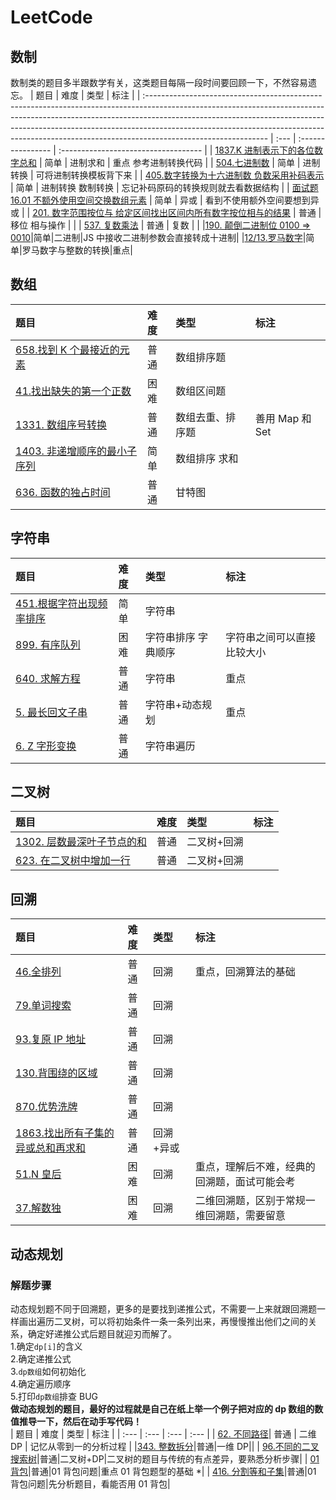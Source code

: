 # LeetCode

## 数制

数制类的题目多半跟数学有关，这类题目每隔一段时间要回顾一下，不然容易遗忘。
| 题目 | 难度 | 类型 | 标注 |
| :------------------------------------------------------------------------------------------------------------------------------------------------------------------------------------------------------------------------------------------------------------------------------------------------------------------------------------------------------ | :--- | :---------------- | :----------------------------------- |
| [1837.K 进制表示下的各位数字总和](./LeetCode%E9%A2%98%E8%A7%A3/1837.K%E8%BF%9B%E5%88%B6%E8%A1%A8%E7%A4%BA%E4%B8%8B%E7%9A%84%E5%90%84%E4%BD%8D%E6%95%B0%E5%AD%97%E6%80%BB%E5%92%8C.md) | 简单 | 进制求和 | 重点 参考进制转换代码 |
| [504.七进制数](./LeetCode%E9%A2%98%E8%A7%A3/504.%E4%B8%83%E8%BF%9B%E5%88%B6%E6%95%B0.md) | 简单 | 进制转换 | 可将进制转换模板背下来 |
| [405.数字转换为十六进制数 负数采用补码表示](./LeetCode%E9%A2%98%E8%A7%A3/405.%E6%95%B0%E5%AD%97%E8%BD%AC%E6%8D%A2%E4%B8%BA%E5%8D%81%E5%85%AD%E8%BF%9B%E5%88%B6%E6%95%B0%E8%B4%9F%E6%95%B0%E9%87%87%E7%94%A8%E8%A1%A5%E7%A0%81%E8%A1%A8%E7%A4%BA.md) | 简单 | 进制转换 数制转换 | 忘记补码原码的转换规则就去看数据结构 |
| [面试题 16.01 不额外使用空间交换数组元素](./LeetCode%E9%A2%98%E8%A7%A3/16.01.%E4%B8%8D%E9%A2%9D%E5%A4%96%E4%BD%BF%E7%94%A8%E7%A9%BA%E9%97%B4%E4%BA%A4%E6%8D%A2%E6%95%B0%E7%BB%84%E5%85%83%E7%B4%A0.md) | 简单 | 异或 | 看到不使用额外空间要想到异或 |
| [201. 数字范围按位与 给定区间找出区间内所有数字按位相与的结果](./LeetCode%E9%A2%98%E8%A7%A3/201.%E6%95%B0%E5%AD%97%E8%8C%83%E5%9B%B4%E6%8C%89%E4%BD%8D%E4%B8%8E%E7%BB%99%E5%AE%9A%E5%8C%BA%E9%97%B4%E6%89%BE%E5%87%BA%E5%8C%BA%E9%97%B4%E5%86%85%E6%89%80%E6%9C%89%E6%95%B0%E5%AD%97%E6%8C%89%E4%BD%8D%E7%9B%B8%E4%B8%8E%E7%9A%84%E7%BB%93%E6%9E%9C.md) | 普通 | 移位 相与操作 | |
| [537. 复数乘法](./LeetCode%E9%A2%98%E8%A7%A3/537.%20%E5%A4%8D%E6%95%B0%E4%B9%98%E6%B3%95.md) | 普通 | 复数 | |
|[190. 颠倒二进制位 0100 => 0010](./LeetCode%E9%A2%98%E8%A7%A3/190.%20%E9%A2%A0%E5%80%92%E4%BA%8C%E8%BF%9B%E5%88%B6%E4%BD%8D%200100%20%3D%3E%200010.md)|简单|二进制|JS 中接收二进制参数会直接转成十进制|
|[12/13.罗马数字](./LeetCode%E9%A2%98%E8%A7%A3//12.%20%E6%95%B4%E6%95%B0%E8%BD%AC%E7%BD%97%E9%A9%AC%E6%95%B0%E5%AD%97.md)|简单|罗马数字与整数的转换|重点|

## 数组

| 题目                                                                                                                                                                     | 难度 | 类型             | 标注            |
| :----------------------------------------------------------------------------------------------------------------------------------------------------------------------- | :--- | :--------------- | :-------------- |
| [658.找到 K 个最接近的元素](./LeetCode%E9%A2%98%E8%A7%A3/658.%E6%89%BE%E5%88%B0K%E4%B8%AA%E6%9C%80%E6%8E%A5%E8%BF%91%E7%9A%84%E5%85%83%E7%B4%A0.md)                      | 普通 | 数组排序题       |                 |
| [41.找出缺失的第一个正数](./LeetCode%E9%A2%98%E8%A7%A3/41.%E6%89%BE%E5%87%BA%E7%BC%BA%E5%A4%B1%E7%9A%84%E7%AC%AC%E4%B8%80%E4%B8%AA%E6%AD%A3%E6%95%B0.md)                 | 困难 | 数组区间题       |                 |
| [1331. 数组序号转换](./LeetCode%E9%A2%98%E8%A7%A3/1331.%E6%95%B0%E7%BB%84%E5%BA%8F%E5%8F%B7%E8%BD%AC%E6%8D%A2.md)                                                        | 普通 | 数组去重、排序题 | 善用 Map 和 Set |
| [1403. 非递增顺序的最小子序列](./LeetCode%E9%A2%98%E8%A7%A3/1403.%E9%9D%9E%E9%80%92%E5%A2%9E%E9%A1%BA%E5%BA%8F%E7%9A%84%E6%9C%80%E5%B0%8F%E5%AD%90%E5%BA%8F%E5%88%97.md) | 简单 | 数组排序 求和    |                 |
| [636. 函数的独占时间](./LeetCode%E9%A2%98%E8%A7%A3/636.%20%E5%87%BD%E6%95%B0%E7%9A%84%E7%8B%AC%E5%8D%A0%E6%97%B6%E9%97%B4.md)                                            | 普通 | 甘特图           |                 |

## 字符串

| 题目                                                                                                                                                       | 难度 | 类型                | 标注                       |
| :--------------------------------------------------------------------------------------------------------------------------------------------------------- | :--- | :------------------ | :------------------------- |
| [451.根据字符出现频率排序](./LeetCode%E9%A2%98%E8%A7%A3/451.%E6%A0%B9%E6%8D%AE%E5%AD%97%E7%AC%A6%E5%87%BA%E7%8E%B0%E9%A2%91%E7%8E%87%E6%8E%92%E5%BA%8F.md) | 简单 | 字符串              |                            |
| [899. 有序队列](./LeetCode%E9%A2%98%E8%A7%A3/899.%E6%9C%89%E5%BA%8F%E9%98%9F%E5%88%97.md)                                                                  | 困难 | 字符串排序 字典顺序 | 字符串之间可以直接比较大小 |
| [640. 求解方程](./LeetCode%E9%A2%98%E8%A7%A3/640.%20%E6%B1%82%E8%A7%A3%E6%96%B9%E7%A8%8B.md)                                                               | 普通 | 字符串              | 重点                       |
| [5. 最长回文子串](./LeetCode%E9%A2%98%E8%A7%A3/5.%20%E6%9C%80%E9%95%BF%E5%9B%9E%E6%96%87%E5%AD%90%E4%B8%B2.md)                                             | 普通 | 字符串+动态规划     | 重点                       |
| [6. Z 字形变换](./LeetCode%E9%A2%98%E8%A7%A3/6.Z%20%E5%AD%97%E5%BD%A2%E5%8F%98%E6%8D%A2.md)                                                                | 普通 | 字符串遍历          |                            |

## 二叉树

| 题目                                                                                                                                                          | 难度 | 类型        | 标注 |
| :------------------------------------------------------------------------------------------------------------------------------------------------------------ | :--- | :---------- | :--- |
| [1302. 层数最深叶子节点的和](./LeetCode%E9%A2%98%E8%A7%A3/1302.%E5%B1%82%E6%95%B0%E6%9C%80%E6%B7%B1%E5%8F%B6%E5%AD%90%E8%8A%82%E7%82%B9%E7%9A%84%E5%92%8C.md) | 普通 | 二叉树+回溯 |      |
| [ 623. 在二叉树中增加一行](./LeetCode%E9%A2%98%E8%A7%A3/623.%E5%9C%A8%E4%BA%8C%E5%8F%89%E6%A0%91%E4%B8%AD%E5%A2%9E%E5%8A%A0%E4%B8%80%E8%A1%8C.md)             | 普通 | 二叉树+回溯 |      |

## 回溯

| 题目                                                                                                                                                                                                     | 难度 | 类型      | 标注                                         |
| :------------------------------------------------------------------------------------------------------------------------------------------------------------------------------------------------------- | :--- | :-------- | :------------------------------------------- |
| [46.全排列](./LeetCode%E9%A2%98%E8%A7%A3/46.%E5%85%A8%E6%8E%92%E5%88%97.md)                                                                                                                              | 普通 | 回溯      | 重点，回溯算法的基础                         |
| [79.单词搜索](./LeetCode%E9%A2%98%E8%A7%A3/79.%E5%8D%95%E8%AF%8D%E6%90%9C%E7%B4%A2.md)                                                                                                                   | 普通 | 回溯      |                                              |
| [93.复原 IP 地址](./LeetCode%E9%A2%98%E8%A7%A3/93.%E5%A4%8D%E5%8E%9FIP%E5%9C%B0%E5%9D%80.md)                                                                                                             | 普通 | 回溯      |                                              |
| [130.背围绕的区域](./LeetCode%E9%A2%98%E8%A7%A3/130.%E8%A2%AB%E5%9B%B4%E7%BB%95%E7%9A%84%E5%8C%BA%E5%9F%9F.md)                                                                                           | 普通 | 回溯      |                                              |
| [870.优势洗牌](./LeetCode%E9%A2%98%E8%A7%A3/870.%E4%BC%98%E5%8A%BF%E6%B4%97%E7%89%8C.md)                                                                                                                 | 普通 | 回溯      |                                              |
| [1863.找出所有子集的异或总和再求和](./LeetCode%E9%A2%98%E8%A7%A3/1863.%E6%89%BE%E5%87%BA%E6%89%80%E6%9C%89%E5%AD%90%E9%9B%86%E7%9A%84%E5%BC%82%E6%88%96%E6%80%BB%E5%92%8C%E5%86%8D%E6%B1%82%E5%92%8C.md) | 普通 | 回溯+异或 |                                              |
| [51.N 皇后](./LeetCode%E9%A2%98%E8%A7%A3/51.N%E7%9A%87%E5%90%8E.md)                                                                                                                                      | 困难 | 回溯      | 重点，理解后不难，经典的回溯题，面试可能会考 |
| [37.解数独](./LeetCode%E9%A2%98%E8%A7%A3/37.%E8%A7%A3%E6%95%B0%E7%8B%AC.md)                                                                                                                              | 困难 | 回溯      | 二维回溯题，区别于常规一维回溯题，需要留意   |

## 动态规划

### 解题步骤

动态规划题不同于回溯题，更多的是要找到递推公式，不需要一上来就跟回溯题一样画出遍历二叉树，可以将初始条件一条一条列出来，再慢慢推出他们之间的关系，确定好递推公式后题目就迎刃而解了。  
1.确定`dp[i]`的含义  
2.确定递推公式  
3.`dp数组`如何初始化  
4.确定遍历顺序  
5.打印`dp数组`排查 BUG  
**做动态规划的题目，最好的过程就是自己在纸上举一个例子把对应的 dp 数组的数值推导一下，然后在动手写代码！**  
| 题目 | 难度 | 类型 | 标注 |
| :--- | :--- | :--- | :--- |
| [62. 不同路径](./LeetCode%E9%A2%98%E8%A7%A3/62.%20%E4%B8%8D%E5%90%8C%E8%B7%AF%E5%BE%84.md)| 普通 | 二维 DP | 记忆从零到一的分析过程 |
|[343. 整数拆分](./LeetCode%E9%A2%98%E8%A7%A3/343.%20%E6%95%B4%E6%95%B0%E6%8B%86%E5%88%86.md)|普通|一维 DP||
| [96.不同的二叉搜索树](./LeetCode题解/96.不同的二叉搜索树.md)|普通|二叉树+DP|二叉树的题目与传统的有点差异，要熟悉分析步骤|
| [01 背包](./LeetCode%E9%A2%98%E8%A7%A3/01%E8%83%8C%E5%8C%85.md)|普通|01 背包问题|重点 01 背包题型的基础 \*|
| [416. 分割等和子集](./LeetCode%E9%A2%98%E8%A7%A3/416.%20%E5%88%86%E5%89%B2%E7%AD%89%E5%92%8C%E5%AD%90%E9%9B%86.md)|普通|01 背包问题|先分析题目，看能否用 01 背包|
